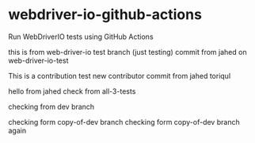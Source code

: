 # webdriver-io-github-actions
Run WebDriverIO tests using GitHub Actions

this is from web-driver-io test branch (just testing)
commit from jahed on  web-driver-io-test

This is a contribution test
new contributor
commit from jahed
toriqul


hello from jahed
check from all-3-tests

checking from dev branch

checking form copy-of-dev branch
checking form copy-of-dev branch again
